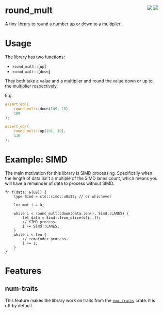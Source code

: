 # round_mult [<img src="https://img.shields.io/crates/v/round_mult" align="right" />](https://crates.io/crates/round_mult) [<img src="https://img.shields.io/docsrs/round_mult" align="right" />](https://docs.rs/round_mult)

A tiny library to round a number up or down to a multiplier.

# Usage

The library has two functions:
- `round_mult::`[`up`]
- `round_mult::`[`down`]

They both take a value and a multiplier and round the value down or up to the multiplier respectively.

E.g.
```rust
assert_eq!(
    round_mult::down(109, 10),
    100
);

assert_eq!(
    round_mult::up(101, 10),
    110
);
```

# Example: SIMD

The main motivation for this library is SIMD processing. Specifically when the length of data isn't a multiple of the SIMD lanes count, which means you will have a remainder of data to process without SIMD.

```ignore
fn f(data: &[u8]) {
	type Simd = std::simd::u8x32; // or whichever

	let mut i = 0;

	while i < round_mult::down(data.len(), Simd::LANES) {
		let data = Simd::from_slice(s[i..]);
		// SIMD process…
		i += Simd::LANES;
	}
	while i < len {
		// remainder process…
		i += 1;
	}
}
```

# Features

## num-traits

This feature makes the library work on traits from the [`num-traits`](https://crates.io/crates/num-traits) crate.
It is off by default.
